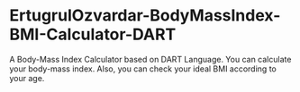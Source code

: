 # ErtugrulOzvardar-BodyMassIndex-BMI-Calculator-DART
A Body-Mass Index Calculator based on DART Language. 
You can calculate your body-mass index. Also, you can check your ideal BMI according to your age. 
